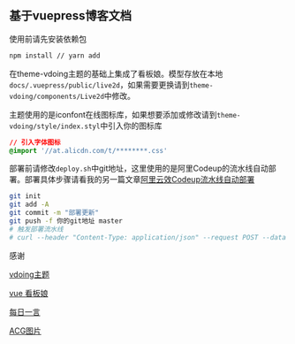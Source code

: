 ## 基于vuepress博客文档

使用前请先安装依赖包
```sh
npm install // yarn add
```


在theme-vdoing主题的基础上集成了看板娘。模型存放在本地`docs/.vuepress/public/live2d`，如果需要更换请到`theme-vdoing/components/Live2d`中修改。


主题使用的是iconfont在线图标库，如果想要添加或修改请到`theme-vdoing/style/index.styl`中引入你的图标库
```css
// 引入字体图标
@import '//at.alicdn.com/t/********.css'
```

部署前请修改`deploy.sh`中git地址，这里使用的是阿里Codeup的流水线自动部署。部署具体步骤请看我的另一篇文章[阿里云效Codeup流水线自动部署](https://doc.chenglin.online/pages/c79ced/)
```sh
git init
git add -A
git commit -m "部署更新"
git push -f 你的git地址 master
# 触发部署流水线
# curl --header "Content-Type: application/json" --request POST --data '{}' 你的Webhook触发地址 
```


感谢

[vdoing主题](https://github.com/xugaoyi/vuepress-theme-vdoing)

[vue 看板娘](https://github.com/evgo2017/vue-live2d)

[每日一言](https://hitokoto.cn/)

[ACG图片](https://www.alapi.cn/doc/show/20.html)